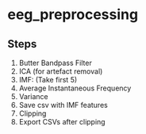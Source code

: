 # eeg_preprocessing

## Steps
 1. Butter Bandpass Filter
 2. ICA (for artefact removal)
 3. IMF: (Take first 5)
   1. Average Instantaneous Frequency
   2. Variance
 4. Save csv with IMF features
 5. Clipping
 6. Export CSVs after clipping  
